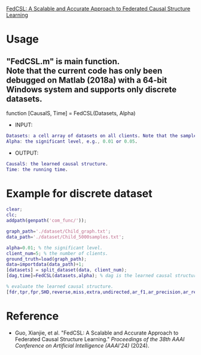 [FedCSL: A Scalable and Accurate Approach to Federated Causal Structure Learning](https://ojs.aaai.org/index.php/AAAI/article/view/29113) <br>

# Usage
"FedCSL.m" is main function. <br>
Note that the current code has only been debugged on Matlab (2018a) with a 64-bit Windows system and supports only discrete datasets.<br>
----------------------------------------------
function [CausalS, Time] = FedCSL(Datasets, Alpha) <br>
* INPUT: <br>
```Matlab
Datasets: a cell array of datasets on all clients. Note that the sample size can be different for each dataset but the feature dimensions must be the same.
Alpha: the significant level, e.g., 0.01 or 0.05.
```
* OUTPUT: <br>
```Matlab
CausalS: the learned causal structure.
Time: the running time.
```

# Example for discrete dataset
```Matlab
clear;
clc;
addpath(genpath('com_func/'));

graph_path='./dataset/Child_graph.txt';
data_path='./dataset/Child_5000samples.txt';

alpha=0.01; % the significant level.
client_num=5; % the number of clients.
ground_truth=load(graph_path);
data=importdata(data_path)+1;
[datasets] = split_dataset(data, client_num);
[dag,time]=FedCSL(datasets,alpha); % dag is the learned causal structure.

% evaluate the learned causal structure.
[fdr,tpr,fpr,SHD,reverse,miss,extra,undirected,ar_f1,ar_precision,ar_recall]=eva_DAG(ground_truth,dag);
```

# Reference
* Guo, Xianjie, et al. "FedCSL: A Scalable and Accurate Approach to Federated Causal Structure Learning." *Proceedings of the 38th AAAI Conference on Artificial Intelligence (AAAI'24)* (2024).
